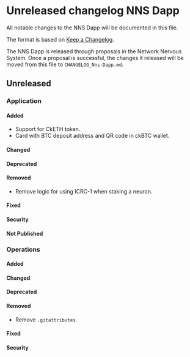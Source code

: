 # Unreleased changelog NNS Dapp

All notable changes to the NNS Dapp will be documented in this file.

The format is based on [Keep a Changelog](https://keepachangelog.com/en/1.0.0/).

The NNS Dapp is released through proposals in the Network Nervous System. Once a
proposal is successful, the changes it released will be moved from this file to
`CHANGELOG_Nns-Dapp.md`.

## Unreleased

### Application

#### Added

* Support for CkETH token.
* Card with BTC deposit address and QR code in ckBTC wallet.

#### Changed

#### Deprecated

#### Removed

* Remove logic for using ICRC-1 when staking a neuron.

#### Fixed

#### Security

#### Not Published

### Operations

#### Added

#### Changed

#### Deprecated

#### Removed

* Remove `.gitattributes`.

#### Fixed

#### Security
